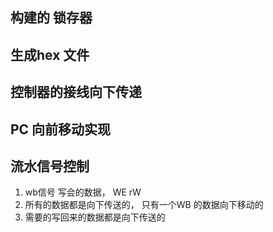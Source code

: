 ## 构建的 锁存器

## 生成hex 文件

## 控制器的接线向下传递

## PC 向前移动实现

## 流水信号控制
1. wb信号 写会的数据， WE rW
2. 所有的数据都是向下传送的， 只有一个WB 的数据向下移动的
3. 需要的写回来的数据都是向下传送的
